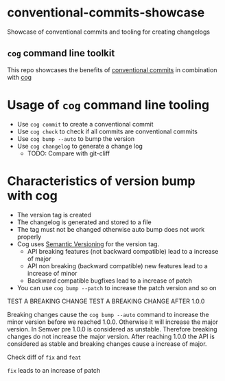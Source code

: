 # conventional-commits-showcase
Showcase of conventional commits and tooling for creating changelogs

## `cog` command line toolkit
This repo showcases the benefits of [conventional commits](https://www.conventionalcommits.org/en/v1.0.0-beta.2/#specification) in combination with [cog](https://docs.cocogitto.io/guide/#repository-initialization)

# Usage of `cog` command line tooling
- Use `cog commit` to create a conventional commit
- Use `cog check` to check if all commits are conventional commits
- Use `cog bump --auto` to bump the version
- Use `cog changelog` to generate a change log
  - TODO: Compare with git-cliff

# Characteristics of version bump with cog
- The version tag is created
- The changelog is generated and stored to a file
- The tag must not be changed otherwise auto bump does not work properly
- Cog uses [Semantic Versioning](https://semver.org/) for the version tag. 
  - API breaking features (not backward compatible) lead to a increase of major
  - API non breaking (backward compatible) new features lead to a increase of minor
  - Backward compatible bugfixes lead to a increase of patch
- You can use `cog bump --patch` to increase the patch version and so on

TEST A BREAKING CHANGE
TEST A BREAKING CHANGE AFTER 1.0.0

Breaking changes cause the `cog bump --auto` command to increase the minor version before we reached 1.0.0. Otherwise it will increase the major version. In Semver pre 1.0.0 is considered as unstable. Therefore breaking changes do not increase the major version. After reaching 1.0.0 the API is considered as stable and breaking changes cause a increase of major.

Check diff of `fix` and `feat`

`fix` leads to an increase of patch
